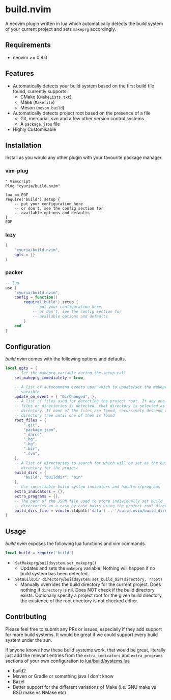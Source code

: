 # build.nvim

A neovim plugin written in lua which automatically detects the build system of
your current project and sets `makeprg` accordingly.

## Requirements

- neovim >= 0.8.0

## Features

- Automatically detects your build system based on the first build file found,
  currently supports:
  - CMake (`CMakeLists.txt`)
  - Make (`Makefile`)
  - Meson (`meson.build`)
- Automatically detects project root based on the presence of a file
  - Git, mercurial, svn and a few other version control systems
  - A `package.json` file
- Highly Customisable

## Installation

Install as you would any other plugin with your favourite package manager.

### vim-plug

```vim
" Vimscript
Plug "cyuria/build.nvim"

lua << EOF
require('build').setup {
    -- put your configuration here
    -- or don't, see the config section for
    -- available options and defaults
}
EOF
```

### lazy

```lua
{
    "cyuria/build.nvim",
    opts = {}
}
```

### packer

```lua
-- lua
use {
    "cyuria/build.nvim",
    config = function()
        require('build').setup {
            -- put your configuration here
            -- or don't, see the config section for
            -- available options and defaults
        }
    end
}
```

## Configuration

*build.nvim* comes with the following options and defaults.

```lua
local opts = {
    -- Set the makeprg variable during the setup call
    set_makeprg_immediately = true,

    -- A list of autocommand events upon which to update/set the makeprg
    -- varaible
    update_on_event = { "DirChanged", },
    -- A list of files used for detecting the project root. If any one of these
    -- files or directories is detected, that directory is selected as the root
    -- directory. If none of the files are found, recursively descend the
    -- directory tree until one of them is found
    root_files = {
        ".git",
        "package.json",
        "_darcs",
        ".hg",
        ".hg",
        ".bzr",
        ".svn",
    },
    -- A list of directories to search for which will be set as the build
    -- directory for the project
    build_dirs = {
        "build", "builddir", "bin"
    },
    -- Use specifiable build system indicators and handlers/programs
    extra_indicators = {},
    extra_programs = {},
    -- The path of the JSON file used to store individually set build
    -- directories on a case by case basis using the project root directory
    build_dirs_file = vim.fn.stdpath('data') .. '/build.nvim/build_directories.json',
}
```

## Usage

*build.nvim* exposes the following lua functions and vim commands.

```lua
local build = require('build')
```

- `:SetMakeprg`/`buildsystem.set_makeprg()`
  - Updates and sets the `makeprg` variable. Nothing will happen if no build
    system has been detected.
- `:SetBuildDir directory`/`buildsystem.set_build_dir(directory, ?root)`
  - Manually overrides the build directory for the current project. Does
    nothing if `directory` is nil. Does NOT check if the build directory exists.
    Optionally specify a project root for the given build directory, the
    existence of the root directory is not checked either.

## Contributing

Please feel free to submit any PRs or issues, especially if they add support for
more build systems. It would be great if we could support every build system
under the sun.

If anyone knows how these build systems work, that would be great, literally
just add the relevant entries from the `extra_indicators` and `extra_programs`
sections of your own configuration to
[lua/build/systems.lua](lua/build/systems.lua)

- build2
- Maven or Gradle or something java I don't know
- Bazel
- Better support for the different variations of Make (i.e. GNU make vs BSD
  make vs NMake etc)

